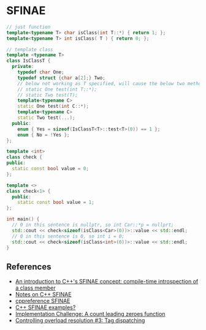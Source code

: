 # SFINAE

```c++
// just function
template<typename T> char isClass(int T::*) { return 1; };
template<typename T> int isClass( T ) { return 0; };

// template class
template <typename T>
class IsClassT {
  private:
    typedef char One;
    typedef struct {char a[2];} Two;
    // below not working as T specified, will cause the below two methods to instantiate, it will cause error.
    // static One test(int T::*);
    // static Two test(T);
    template<typename C>
    static One test(int C::*);
    template<typename C>
    static Two test(...);
  public:
    enum { Yes = sizeof(IsClassT<T>::test<T>(0)) == 1 };
    enum { No = !Yes };
};

template <int>
class check {
public:
  static const bool value = 0;
};

template <> 
class check<1> {
  public:
    static const bool value = 1;
};

int main() {
  // 0 in this sentence is nullptr, so int Car::*p = nullprt;
  std::cout << check<sizeof(isClass<Car>(0))>::value << std::endl;
  // 0 in this sentence is 0, so int i = 0;
  std::cout << check<sizeof(isClass<int>(0))>::value << std::endl;
}
```

## References
* [An introduction to C++'s SFINAE concept: compile-time introspection of a class member](http://jguegant.github.io/blogs/tech/sfinae-introduction.html)
* [Notes on C++ SFINAE](https://www.bfilipek.com/2016/02/notes-on-c-sfinae.html)
* [cppreference SFINAE](https://en.cppreference.com/w/cpp/language/sfinae)
* [C++ SFINAE examples?](https://stackoverflow.com/questions/982808/c-sfinae-examples/989518#989518)
* [Implementation Challenge: A count leading zeroes function](https://foonathan.net/blog/2016/02/11/implementation-challenge-2.html)
* [Controlling overload resolution #3: Tag dispatching](https://foonathan.net/blog/2015/11/16/overload-resolution-3.html)
